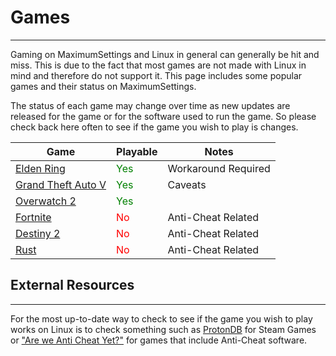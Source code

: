 # Games
---
Gaming on MaximumSettings and Linux in general can generally be hit and miss. This is due to the fact that most games are not made with Linux in mind and therefore do not support it. This page includes some popular games and their status on MaximumSettings.

The status of each game may change over time as new updates are released for the game or for the software used to run the game. So please check back here often to see if the game you wish to play is changes.

| Game              | Playable     | Notes              |
|-------------------|--------------|--------------------| 
| [Elden Ring](Working/EldenRing.md)        | <span style="color:green">Yes</span>          | Workaround Required|
| [Grand Theft Auto V](Working/gtav.md)| <span style="color:green">Yes</span>          | Caveats            |
| [Overwatch 2](Working/Overwatch.md)       | <span style="color:green">Yes</span>          |                    |
| [Fortnite](Broken/Fortnite.md)          | <span style="color:red">No</span>           | Anti-Cheat Related |
| [Destiny 2](Broken/Destiny2.md)         | <span style="color:red">No</span>           | Anti-Cheat Related |
| [Rust](Broken/Rust.md)              | <span style="color:red">No</span>           | Anti-Cheat Related |


## External Resources
---
For the most up-to-date way to check to see if the game you wish to play works on Linux is to check something such as [ProtonDB](https://protondb.com) for Steam Games or ["Are we Anti Cheat Yet?"](https://areweanticheatyet.com/) for games that include Anti-Cheat software.